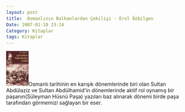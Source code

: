 ```yaml
---
layout: post
title:  Osmanlının Balkanlardan Çekilişi - Erol Özbilgen
Date: 2007-01-10 23:14
Category: Kitaplar
tags: Kitaplar
---
```


![Osmanlının Balkanlardan Çekilişi - Süleyman Hüsnü Paşa][]Osmanlı
tarihinin en karışık dönemlerinde biri olan Sultan Abdülaziz ve Sultan
Abdülhamid'in dönemlerinde aktif rol oynamış bir paşanın(Süleyman Hüsnü
Paşa) yazıları baz alınarak dönemi birde paşa tarafından görmemizi
sağlayan bir eser.

  [Osmanlının Balkanlardan Çekilişi - Süleyman Hüsnü Paşa]: /images/osmanli_balkanlar_cek.kucukresim.gif
